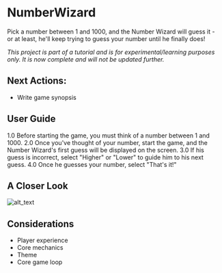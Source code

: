 # NumberWizard
Pick a number between 1 and 1000, and the Number Wizard will guess it - or at least, he'll keep trying to guess your number until he finally does!

*This project is part of a tutorial and is for experimental/learning purposes only. It is now complete and will not be updated further.*

## Next Actions:
- Write game synopsis

## User Guide
1.0 Before starting the game, you must think of a number between 1 and 1000. 
2.0 Once you've thought of your number, start the game, and the Number Wizard's first guess will be displayed on the screen.
3.0 If his guess is incorrect, select "Higher" or "Lower" to guide him to his next guess.
4.0 Once he guesses your number, select "That's it!"

## A Closer Look
![alt_text](https://github.com/pippom/NumberWizard/blob/master/Screenshots/Core_1.png)

## Considerations
- Player experience
- Core mechanics
- Theme
- Core game loop
